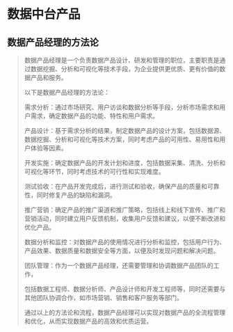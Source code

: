 # 数据中台产品

## 数据产品经理的方法论

> 数据产品经理是一个负责数据产品设计、研发和管理的职位，主要职责是通过数据挖掘、分析和可视化等技术手段，为企业提供更优质、更有价值的数据产品和服务。
> 
> 以下是数据产品经理的方法论：
> 
> 需求分析：通过市场研究、用户访谈和数据分析等手段，分析市场需求和用户需求，确定数据产品的功能、特性和用户需求。
> 
> 产品设计：基于需求分析的结果，制定数据产品的设计方案，包括数据源、数据挖掘、分析和可视化等技术方案，同时考虑产品的可用性、易用性和用户体验等因素。
> 
> 开发实施：确定数据产品的开发计划和进度，包括数据采集、清洗、分析和可视化等环节，同时考虑技术的可行性和实现难度。
> 
> 测试验收：在产品开发完成后，进行测试和验收，确保产品的质量和可靠性，同时修复产品的缺陷和漏洞。
> 
> 推广营销：确定产品的推广渠道和推广策略，包括线上和线下宣传、推广和营销活动，同时建立用户反馈机制，收集用户反馈和建议，以便不断改进和优化产品。
> 
> 数据分析和监控：对数据产品的使用情况进行分析和监控，包括用户行为、产品效果、数据质量和数据安全等方面，以便及时发现问题和解决问题。
> 
> 团队管理：作为一个数据产品经理，还需要管理和协调数据产品团队的工作，
> 
> 包括数据工程师、数据分析师、产品设计师和开发工程师等，同时还需要与其他团队协调合作，如市场营销、销售和客户服务等部门。
> 
> 通过以上的方法论和流程，数据产品经理可以实现对数据产品的全流程管理和优化，从而实现数据产品的高效和优质运营。